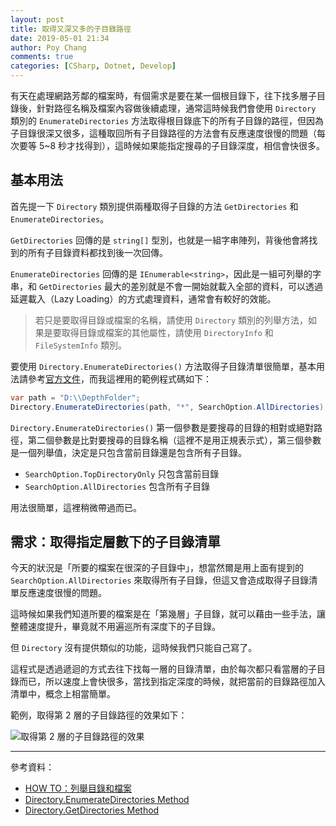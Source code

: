 ```yaml
---
layout: post
title: 取得又深又多的子目錄路徑
date: 2019-05-01 21:34
author: Poy Chang
comments: true
categories: [CSharp, Dotnet, Develop]
---
```


有天在處理網路芳鄰的檔案時，有個需求是要在某一個根目錄下，往下找多層子目錄後，針對路徑名稱及檔案內容做後續處理，通常這時候我們會使用 `Directory` 類別的 `EnumerateDirectories` 方法取得根目錄底下的所有子目錄的路徑，但因為子目錄很深又很多，這種取回所有子目錄路徑的方法會有反應速度很慢的問題（每次要等 5~8 秒才找得到），這時候如果能指定搜尋的子目錄深度，相信會快很多。

## 基本用法

首先提一下 `Directory` 類別提供兩種取得子目錄的方法 `GetDirectories` 和 `EnumerateDirectories`。

`GetDirectories` 回傳的是 `string[]` 型別，也就是一組字串陣列，背後他會將找到的所有子目錄資料都找到後一次回傳。

`EnumerateDirectories` 回傳的是 `IEnumerable<string>`，因此是一組可列舉的字串，和 `GetDirectories` 最大的差別就是不會一開始就載入全部的資料，可以透過延遲載入（Lazy Loading）的方式處理資料，通常會有較好的效能。

> 若只是要取得目錄或檔案的名稱，請使用 `Directory` 類別的列舉方法，如果是要取得目錄或檔案的其他屬性，請使用 `DirectoryInfo` 和 `FileSystemInfo` 類別。

要使用 `Directory.EnumerateDirectories()` 方法取得子目錄清單很簡單，基本用法請參考[官方文件](https://docs.microsoft.com/zh-tw/dotnet/api/system.io.directory.enumeratedirectories?view=netcore-2.2)，而我這裡用的範例程式碼如下：

```csharp
var path = "D:\\DepthFolder";
Directory.EnumerateDirectories(path, "*", SearchOption.AllDirectories);
```

`Directory.EnumerateDirectories()` 第一個參數是要搜尋的目錄的相對或絕對路徑，第二個參數是比對要搜尋的目錄名稱（這裡不是用正規表示式），第三個參數是一個列舉值，決定是只包含當前目錄還是包含所有子目錄。

- `SearchOption.TopDirectoryOnly` 只包含當前目錄
- `SearchOption.AllDirectories` 包含所有子目錄

用法很簡單，這裡稍微帶過而已。

## 需求：取得指定層數下的子目錄清單

今天的狀況是「所要的檔案在很深的子目錄中」，想當然爾是用上面有提到的 `SearchOption.AllDirectories` 來取得所有子目錄，但這又會造成取得子目錄清單反應速度很慢的問題。

這時候如果我們知道所要的檔案是在「第幾層」子目錄，就可以藉由一些手法，讓整體速度提升，畢竟就不用遍巡所有深度下的子目錄。

但 `Directory` 沒有提供類似的功能，這時候我們只能自己寫了。

<script src="https://gist.github.com/poychang/e3c914c1a58d0848d9e33d9d4b004ef4.js"></script>

這程式是透過遞迴的方式去往下找每一層的目錄清單，由於每次都只看當層的子目錄而已，所以速度上會快很多，當找到指定深度的時候，就把當前的目錄路徑加入清單中，概念上相當簡單。

範例，取得第 2 層的子目錄路徑的效果如下：

![取得第 2 層的子目錄路徑的效果](https://i.imgur.com/yg2z7eO.png)

----------

參考資料：

* [HOW TO：列舉目錄和檔案](https://docs.microsoft.com/zh-tw/dotnet/standard/io/how-to-enumerate-directories-and-files)
* [Directory.EnumerateDirectories Method](https://docs.microsoft.com/zh-tw/dotnet/api/system.io.directory.enumeratedirectories?view=netcore-2.2)
* [Directory.GetDirectories Method](https://docs.microsoft.com/zh-tw/dotnet/api/system.io.directory.getdirectories?view=netcore-2.2)
